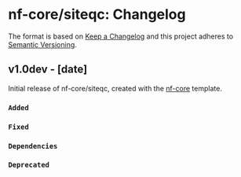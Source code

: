 # nf-core/siteqc: Changelog

The format is based on [Keep a Changelog](https://keepachangelog.com/en/1.0.0/)
and this project adheres to [Semantic Versioning](https://semver.org/spec/v2.0.0.html).

## v1.0dev - [date]

Initial release of nf-core/siteqc, created with the [nf-core](https://nf-co.re/) template.

### `Added`

### `Fixed`

### `Dependencies`

### `Deprecated`
